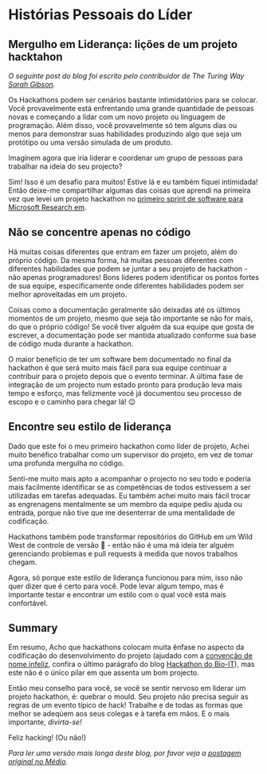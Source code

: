# Histórias Pessoais do Líder

## Mergulho em Liderança: lições de um projeto hacktahon

_O seguinte post do blog foi escrito pelo contribuidor de The Turing Way [Sarah Gibson](https://www.turing.ac.uk/people/researchers/sarah-gibson)._

Os Hackathons podem ser cenários bastante intimidatórios para se colocar. Você provavelmente está enfrentando uma grande quantidade de pessoas novas e começando a lidar com um novo projeto ou linguagem de programação. Além disso, você provavelmente só tem alguns dias ou menos para demonstrar suas habilidades produzindo algo que seja um protótipo ou uma versão simulada de um produto.

Imaginem agora que iria liderar e coordenar um grupo de pessoas para trabalhar na ideia do seu projecto?

Sim! Isso é um desafio para muitos! Estive lá e eu também fiquei intimidada! Então deixe-me compartilhar algumas das coisas que aprendi na primeira vez que levei um projeto hackathon no [primeiro sprint de software para Microsoft Research em](https://research-software-reactor.github.io/blog/sprint0).

## Não se concentre apenas no código

Há muitas coisas diferentes que entram em fazer um projeto, além do próprio código. Da mesma forma, há muitas pessoas diferentes com diferentes habilidades que podem se juntar a seu projeto de hackathon - não apenas programadores! Bons líderes podem identificar os pontos fortes de sua equipe, especificamente onde diferentes habilidades podem ser melhor aproveitadas em um projeto.

Coisas como a documentação geralmente são deixadas até os últimos momentos de um projeto, mesmo que seja tão importante se não for mais, do que o próprio código! Se você tiver alguém da sua equipe que gosta de escrever, a documentação pode ser mantida atualizado conforme sua base de código muda durante a hackathon.

O maior benefício de ter um software bem documentado no final da hackathon é que será muito mais fácil para sua equipe continuar a contribuir para o projeto depois que o evento terminar. A última fase de integração de um projecto num estado pronto para produção leva mais tempo e esforço, mas felizmente você já documentou seu processo de escopo e o caminho para chegar lá! 😉

## Encontre seu estilo de liderança

Dado que este foi o meu primeiro hackathon como líder de projeto, Achei muito benéfico trabalhar como um supervisor do projeto, em vez de tomar uma profunda mergulha no código.

Senti-me muito mais apto a acompanhar o projecto no seu todo e poderia mais facilmente identificar se as competências de todos estivessem a ser utilizadas em tarefas adequadas. Eu também achei muito mais fácil trocar as engrenagens mentalmente se um membro da equipe pediu ajuda ou entrada, porque não tive que me desenterrar de uma mentalidade de codificação.

Hackathons também pode transformar repositórios do GitHub em um Wild West de controle de versão 🤠 - então não é uma má ideia ter alguém gerenciando problemas e pull requests à medida que novos trabalhos chegam.

Agora, só porque este estilo de liderança funcionou para mim, isso não quer dizer que é certo para você. Pode levar algum tempo, mas é importante testar e encontrar um estilo com o qual você está mais confortável.

## Summary

Em resumo, Acho que hackathons colocam muita ênfase no aspecto da codificação do desenvolvimento do projeto (ajudado com a [convenção de nome infeliz](https://github.com/hackseq/October_2016/issues/24), confira o último parágrafo do blog [Hackathon do Bio-IT](https://grp-bio-it.embl-community.io/blogs/posts/2019-08-29-hackathon-report/)), mas este não é o único pilar em que assenta um bom projecto.

Então meu conselho para você, se você se sentir nervoso em liderar um projeto hackathon, é: quebrar o mould. Seu projeto não precisa seguir as regras de um evento típico de hack! Trabalhe e de todas as formas que melhor se adeqúem aos seus colegas e à tarefa em mãos. E o mais importante, _divirta-se!_

Feliz hacking! (Ou não!)

_Para ler uma versão mais longa deste blog, por favor veja a [postagem original no Médio](https://blog.jupyter.org/diving-into-leadership-to-build-push-button-code-df2a075c9914)._
